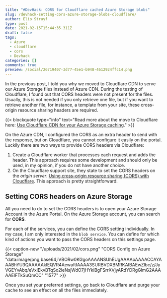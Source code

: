 ```yaml
---
title: "#DevHack: CORS for Cloudflare cached Azure Storage blobs"
slug: /devhack-setting-cors-azure-storage-blobs-cloudflare/
author: Elio Struyf
type: post
date: 2021-02-15T15:44:35.311Z
draft: false
tags:
  - Azure
  - cloudflare
  - cors
  - Devhack
categories: []
comments: true
preview: /social/26719407-3d77-45e1-b948-4612924ffc14.png
---
```


In the previous post, I told you why we moved to Cloudflare CDN to serve our Azure Storage files instead of Azure CDN. During the testing of Cloudflare, I found out that CORS headers were not present for the files. Usually, this is not needed if you only retrieve one file, but if you want to retrieve another file, for instance, a template from your site, these cross-origin resource sharing headers are required.

{{< blockquote type="info" text="Read more about the move to Cloudflare here: [Use Cloudflare CDN for your Azure Storage caching](https://www.eliostruyf.com/devhack-cloudflare-cdn-azure-storage-caching/)." >}}

On the Azure CDN, I configured the CORS as an extra header to send with the response, but on Cloudflare, you cannot configure it easily on the portal. Luckily there are two ways to provide CORS headers via Cloudflare:

1. Create a Cloudflare worker that processes each request and adds the header. This approach requires some development and should only be used, in my opinion, if you do not have another choice.
2. On the Cloudflare support site, they state to set the CORS headers on the *origin server*. [Using cross-origin resource sharing (CORS) with Cloudflare](https://support.cloudflare.com/hc/en-us/articles/200308847-Using-cross-origin-resource-sharing-CORS-with-Cloudflare). This approach is pretty straightforward.

## Setting CORS headers on Azure Storage

All you need to do to set the CORS headers is to open your Azure Storage Account in the Azure Portal. On the Azure Storage account, you can search for **CORS**.

For each of the services, you can define the CORS setting individually. In my case, I am only interested in the `blob service`. You can define for which kind of actions you want to pass the CORS headers on this settings page.

{{< caption-new "/uploads/2021/02/cors.png" "CORS Config on Azure Storage"  "data:image/png;base64,iVBORw0KGgoAAAANSUhEUgAAAAoAAAACCAYAAABhYU3QAAAAAklEQVR4AewaftIAAAA3SURBVDXBMRKAIBAEwZlbc/z/JyVGEYvAbq/eVxIEkvBTqSo2leNsjWdO7jHYkiBgFSrrXVjyARdYDRgGlmG2AAAAAElFTkSuQmCC" "1577" >}}

Once you set your preferred settings, go back to Cloudflare and purge your cache to see an effect on all the files immediately.